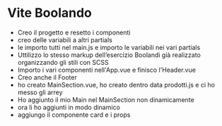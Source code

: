 # Vite Boolando
- Creo il progetto e resetto i componenti
- creo delle variabili a altri partials
- le importo tutti nel main.js e importo le variabili nei vari partials
- Uttilizzo lo stesso markup dell’esercizio Boolandi già realizzato organizzando gli stili con SCSS
- Importo i vari componenti nell'App.vue e finisco l'Header.vue
- Creo anche il Footer
- ho creato MainSection.vue, ho creato dentro data prodotti.js e ci ho messo gli arrey
- Ho aggiunto il mio Main nel MainSection non dinamicamente
- ora li ho aggiunti in modo dinamico
- aggiungo il componente card e i props